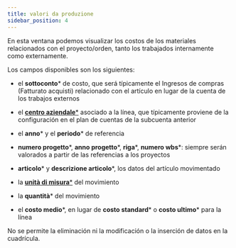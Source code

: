 ```yaml
---
title: valori da produzione
sidebar_position: 4
---
```


En esta ventana podemos visualizar los costos de los materiales relacionados con el proyecto/orden, tanto los trabajados internamente como externamente.

Los campos disponibles son los siguientes:

- el **sottoconto*** de costo, que será típicamente el Ingresos de compras (Fatturato acquisti) relacionado con el artículo en lugar de la cuenta de los trabajos externos

- el [**centro aziendale***](/docs/controlling/controlling-parametrization/controlling-specific-settings/cost-centers) asociado a la línea, que típicamente proviene de la configuración en el plan de cuentas de la subcuenta anterior

- el **anno*** y el **periodo*** de referencia

- **numero progetto***, **anno progetto***, **riga***, **numero wbs***: siempre serán valorados a partir de las referencias a los proyectos

- **articolo*** y **descrizione articolo***, los datos del artículo movimentado

- la [**unità di misura***](/docs/controlling/controlling-parametrization/controlling-specific-settings/measure-units) del movimiento

- la **quantità*** del movimiento

- el **costo medio***, en lugar de **costo standard*** o **costo ultimo*** para la línea

No se permite la eliminación ni la modificación o la inserción de datos en la cuadrícula.